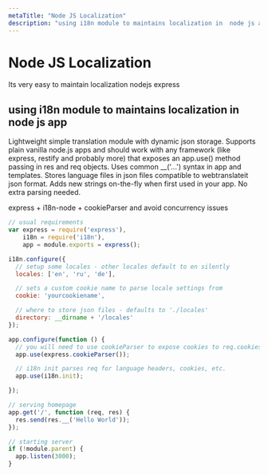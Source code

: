 ```yaml
---
metaTitle: "Node JS Localization"
description: "using i18n module to maintains localization in  node js app"
---
```


# Node JS Localization


Its very easy to maintain localization nodejs express



## using i18n module to maintains localization in  node js app


Lightweight simple translation module with dynamic json storage. Supports plain vanilla node.js apps and should work with any framework (like express, restify and probably more) that exposes an app.use() method passing in res and req objects. Uses common __('...') syntax in app and templates. Stores language files in json files compatible to webtranslateit json format. Adds new strings on-the-fly when first used in your app. No extra parsing needed.

express + i18n-node + cookieParser and avoid concurrency issues

```js
// usual requirements
var express = require('express'),
    i18n = require('i18n'),
    app = module.exports = express();

i18n.configure({
  // setup some locales - other locales default to en silently
  locales: ['en', 'ru', 'de'],

  // sets a custom cookie name to parse locale settings from
  cookie: 'yourcookiename',

  // where to store json files - defaults to './locales'
  directory: __dirname + '/locales'
});

app.configure(function () {
  // you will need to use cookieParser to expose cookies to req.cookies
  app.use(express.cookieParser());

  // i18n init parses req for language headers, cookies, etc.
  app.use(i18n.init);

});

// serving homepage
app.get('/', function (req, res) {
  res.send(res.__('Hello World'));
});

// starting server
if (!module.parent) {
  app.listen(3000);
}

```

